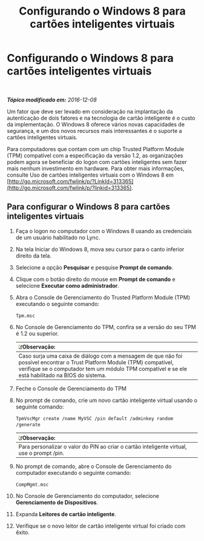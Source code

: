 ﻿---
title: Configurando o Windows 8 para cartões inteligentes virtuais
TOCTitle: Configurando o Windows 8 para cartões inteligentes virtuais
ms:assetid: 4916c167-4ee3-4f3e-b65c-33e588595112
ms:mtpsurl: https://technet.microsoft.com/pt-br/library/Dn308564(v=OCS.15)
ms:contentKeyID: 56270386
ms.date: 12/10/2016
mtps_version: v=OCS.15
ms.translationtype: HT
---

# Configurando o Windows 8 para cartões inteligentes virtuais

 

_**Tópico modificado em:** 2016-12-08_

Um fator que deve ser levado em consideração na implantação da autenticação de dois fatores e na tecnologia de cartão inteligente é o custo da implementação. O Windows 8 oferece vários novas capacidades de segurança, e um dos novos recursos mais interessantes é o suporte a cartões inteligentes virtuais.

Para computadores que contam com um chip Trusted Platform Module (TPM) compatível com a especificação da versão 1.2, as organizações podem agora se beneficiar do logon com cartões inteligentes sem fazer mais nenhum investimento em hardware. Para obter mais informações, consulte Uso de cartões inteligentes virtuais com o Windows 8 em [http://go.microsoft.com/fwlink/p/?LinkId=313365](http://go.microsoft.com/fwlink/p/?linkid=313365).

## Para configurar o Windows 8 para cartões inteligentes virtuais

1.  Faça o logon no computador com o Windows 8 usando as credenciais de um usuário habilitado no Lync.

2.  Na tela Iniciar do Windows 8, mova seu cursor para o canto inferior direito da tela.

3.  Selecione a opção **Pesquisar** e pesquise **Prompt de comando**.

4.  Clique com o botão direito do mouse em **Prompt de comando** e selecione **Executar como administrador**.

5.  Abra o Console de Gerenciamento do Trusted Platform Module (TPM) executando o seguinte comando:
    
        Tpm.msc

6.  No Console de Gerenciamento do TPM, confira se a versão do seu TPM é 1.2 ou superior.
    
    <table>
    <thead>
    <tr class="header">
    <th><img src="images/Gg425756.note(OCS.15).gif" title="note" alt="note" />Observação:</th>
    </tr>
    </thead>
    <tbody>
    <tr class="odd">
    <td>Caso surja uma caixa de diálogo com a mensagem de que não foi possível encontrar o Trust Platform Module (TPM) compatível, verifique se o computador tem um módulo TPM compatível e se ele está habilitado na BIOS do sistema.</td>
    </tr>
    </tbody>
    </table>


7.  Feche o Console de Gerenciamento do TPM

8.  No prompt de comando, crie um novo cartão inteligente virtual usando o seguinte comando:
    
        TpmVscMgr create /name MyVSC /pin default /adminkey random /generate
    
    <table>
    <thead>
    <tr class="header">
    <th><img src="images/Gg425756.note(OCS.15).gif" title="note" alt="note" />Observação:</th>
    </tr>
    </thead>
    <tbody>
    <tr class="odd">
    <td>Para personalizar o valor do PIN ao criar o cartão inteligente virtual, use o prompt /pin.</td>
    </tr>
    </tbody>
    </table>


9.  No prompt de comando, abre o Console de Gerenciamento do computador executando o seguinte comando:
    
        CompMgmt.msc

10. No Console de Gerenciamento do computador, selecione **Gerenciamento de Dispositivos**.

11. Expanda **Leitores de cartão inteligente**.

12. Verifique se o novo leitor de cartão inteligente virtual foi criado com êxito.

